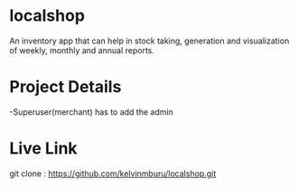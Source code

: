 # localshop
An inventory app that can help in stock taking, generation and visualization of weekly, monthly and annual reports.

# Project Details
-Superuser(merchant) has to add the admin
# Live Link
  
  git clone : https://github.com/kelvinmburu/localshop.git
